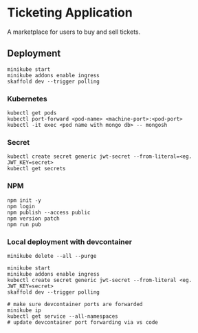 # Ticketing Application

A marketplace for users to buy and sell tickets.

## Deployment

```
minikube start
minikube addons enable ingress
skaffold dev --trigger polling
```

### Kubernetes

```
kubectl get pods
kubectl port-forward <pod-name> <machine-port>:<pod-port>
kubectl -it exec <pod name with mongo db> -- mongosh
```

### Secret

```
kubectl create secret generic jwt-secret --from-literal=<eg. JWT_KEY=secret>
kubectl get secrets
```

### NPM

```
npm init -y
npm login
npm publish --access public
npm version patch
npm run pub
```

### Local deployment with devcontainer

```
minikube delete --all --purge

minikube start
minikube addons enable ingress
kubectl create secret generic jwt-secret --from-literal <eg. JWT_KEY=secret>
skaffold dev --trigger polling

# make sure devcontainer ports are forwarded
minikube ip
kubectl get service --all-namespaces
# update devcontainer port forwarding via vs code
```
